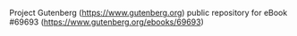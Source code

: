 Project Gutenberg (https://www.gutenberg.org) public repository for
eBook #69693 (https://www.gutenberg.org/ebooks/69693)
